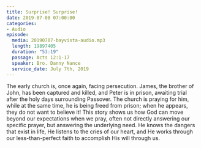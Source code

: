 ```yaml
---
title: Surprise! Surprise!
date: 2019-07-08 07:00:00
categories:
- Audio
episode:
  media: 20190707-bayvista-audio.mp3
  length: 19897405
  duration: "53:19"
  passage: Acts 12:1-17
  speaker: Bro. Danny Nance
  service_date: July 7th, 2019
---
```

The early church is, once again, facing persecution. James, the brother of John, has been captured and killed, and Peter is in prison, awaiting trial after the holy days surrounding Passover. The church is praying for him, while at the same time, he is being freed from prison; when he appears, they do not want to believe it! This story shows us how God can move beyond our expectations when we pray, often not directly answering our specific prayer, but answering the underlying need. He knows the dangers that exist in life, He listens to the cries of our heart, and He works through our less-than-perfect faith to accomplish His will through us.